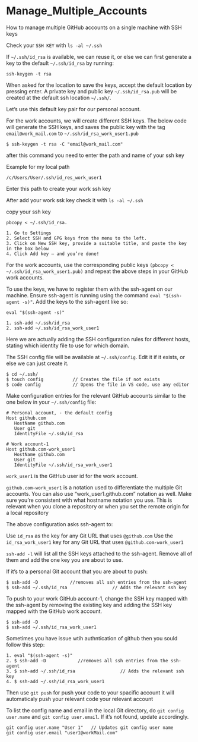 # Manage_Multiple_Accounts
How to manage multiple GitHub accounts on a single machine with SSH keys


Check your `SSH KEY` with `ls -al ~/.ssh`

If `~/.ssh/id_rsa` is available, we can reuse it, 
or else we can first generate a key to the default `~/.ssh/id_rsa` by running:

```
ssh-keygen -t rsa
```

When asked for the location to save the keys, 
accept the default location by pressing enter.
 A private key and public key `~/.ssh/id_rsa.pub` 
 will be created at the default ssh location `~/.ssh/`.

Let’s use this default key pair for our personal account.

For the work accounts, we will create different SSH keys. 
The below code will generate the SSH keys, and saves the public 
key with the tag `email@work_mail.com` to `~/.ssh/id_rsa_work_user1.pub`

```
$ ssh-keygen -t rsa -C "email@work_mail.com"
```

after this command you need to enter the path and name of your ssh key 

Example for my local path 

```
/c/Users/User/.ssh/id_res_work_user1
```

Enter this path to create your work ssh key 

After add your work ssk key check it with `ls -al ~/.ssh`

copy your ssh key 

```
pbcopy < ~/.ssh/id_rsa.
```

```
1. Go to Settings
2. Select SSH and GPG keys from the menu to the left.
3. Click on New SSH key, provide a suitable title, and paste the key in the box below
4. Click Add key — and you’re done!
```

For the work accounts, use the corresponding public keys 
`(pbcopy < ~/.ssh/id_rsa_work_user1.pub)` and repeat the above steps 
in your GitHub work accounts.


To use the keys, we have to register them with the ssh-agent
on our machine. Ensure ssh-agent is running using the command 
`eval "$(ssh-agent -s)"`.
Add the keys to the ssh-agent like so:

```
eval "$(ssh-agent -s)"
```

```
1. ssh-add ~/.ssh/id_rsa
2. ssh-add ~/.ssh/id_rsa_work_user1
```


Here we are actually adding the SSH configuration rules
 for different hosts, stating which identity file to use for which domain.

The SSH config file will be available at `~/.ssh/config`. 
Edit it if it exists, or else we can just create it.

```
$ cd ~/.ssh/
$ touch config           // Creates the file if not exists
$ code config            // Opens the file in VS code, use any editor

```

Make configuration entries for the relevant GitHub accounts similar to the one below in your `~/.ssh/config` file:


```
# Personal account, - the default config
Host github.com
   HostName github.com
   User git
   IdentityFile ~/.ssh/id_rsa
   
# Work account-1
Host github.com-work_user1    
   HostName github.com
   User git
   IdentityFile ~/.ssh/id_rsa_work_user1

```

`work_user1` is the GitHub user id for the work account.

`github.com-work_user1` is a notation used to differentiate the multiple Git accounts. You can also use “work_user1.github.com” notation as well. Make sure you’re consistent with what hostname notation you use. This is relevant when you clone a repository or when you set the remote origin for a local repository

The above configuration asks ssh-agent to:

Use `id_rsa` as the key for any Git URL that uses `@github.com`
Use the `id_rsa_work_user1` key for any Git URL that uses `@github.com-work_user1`


`ssh-add -l` will list all the SSH keys attached to the ssh-agent. Remove all of them and add the one key you are about to use.

If it’s to a personal Git account that you are about to push:

```
$ ssh-add -D            //removes all ssh entries from the ssh-agent
$ ssh-add ~/.ssh/id_rsa                 // Adds the relevant ssh key
```


To push to your work GitHub account-1, change the SSH key mapped with the ssh-agent by removing the existing key and adding the SSH key mapped with the GitHub work account.


```
$ ssh-add -D
$ ssh-add ~/.ssh/id_rsa_work_user1
```

Sometimes you have issue wtih authntication of github then you sould follow this step:

```
1. eval "$(ssh-agent -s)"
2. $ ssh-add -D            //removes all ssh entries from the ssh-agent
3. $ ssh-add ~/.ssh/id_rsa                 // Adds the relevant ssh key
4. $ ssh-add ~/.ssh/id_rsa_work_user1
```

Then use `git push` for push your code to your spacific account it will automaticaly push your relevant code your relevant account 


To list the config name and email in the local Git directory,
do `git config user.name` and `git config user.email`. 
If it’s not found, update accordingly.

```
git config user.name "User 1"   // Updates git config user name
git config user.email "user1@workMail.com"

```

